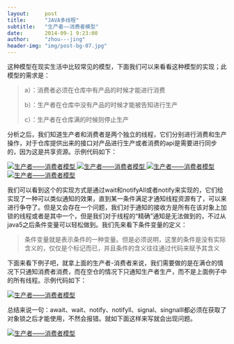 ```yaml
---
layout:     post
title:      "JAVA多线程"
subtitle:   "生产者——消费者模型"
date:       2014-09-1 9:23:00
author:     "zhou---jing"
header-img: "img/post-bg-07.jpg"
---
```


<p>这种模型在现实生活中比较常见的模型，下面我们可以来看看这种模型的实现；此模型的需求是：</p>

<blockquote>
<p>a）：消费者必须在仓库中有产品的时候才能进行消费</p>
<p>b）：生产者在仓库中没有产品的时候才能被告知进行生产</p>
<p>c）：生产者在仓库满的时候则停止生产</p>
</blockquote>

<p>分析之后，我们知道生产者和消费者是两个独立的线程，它们分别进行消费和生产操作，对于仓库提供出来的接口对产品进行生产或者消费的api是需要进行同步的，因为这是共享资源。示例代码如下：</p>

<a href="#">
    <img src="{{ site.baseurl }}/img/thread_producerandconsumer/thread-producerandconsumer1.png" alt="生产者——消费者模型">
</a>
<a href="#">
    <img src="{{ site.baseurl }}/img/thread_producerandconsumer/thread-producerandconsumer2.png" alt="生产者——消费者模型">
</a>
<a href="#">
    <img src="{{ site.baseurl }}/img/thread_producerandconsumer/thread-producerandconsumer3.png" alt="生产者——消费者模型">
</a>
<a href="#">
    <img src="{{ site.baseurl }}/img/thread_producerandconsumer/thread-producerandconsumer4.png" alt="生产者——消费者模型">
</a>

<p>我们可以看到这个的实现方式是通过wait和notifyAll或者notify来实现的，它们给实现了一种可以类似通知的效果，直到某一条件满足才通知线程资源有了，可以来进行争夺了。但是又会存在一个问题，我们对于通知的接收方是所有在该对象上加锁的线程或者是其中一个，但是我们对于线程的“精确”通知是无法做到的，不过从java5之后条件变量可以轻松做到。我们先来看下条件变量的定义：</p>

<blockquote>条件变量就是表示条件的一种变量。但是必须说明，这里的条件是没有实际含义的，仅仅是个标记而已，并且条件的含义往往通过代码来赋予其含义</blockquote>

<p>下面来看下例子吧，就拿上面的生产者-消费者来说，我们需要做的是在满仓的情况下只通知消费者消费，而在空仓的情况下只通知生产者生产，而不是上面例子中的所有线程。示例代码如下：</p>

<a href="#">
    <img src="{{ site.baseurl }}/img/thread_producerandconsumer/thread-producerandconsumer5.png" alt="生产者——消费者模型">
</a>

<p>总结来说一句：await、wait、notify、notifyll、signal、singnalll都必须在获取了对象锁之后才能使用，不然会报错。就如下面这样来写就会出现问题。</p>

<a href="#">
    <img src="{{ site.baseurl }}/img/thread_producerandconsumer/thread-producerandconsumer6.png" alt="生产者——消费者模型">
</a>
